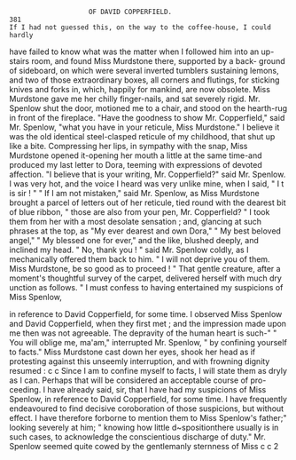                         OF DAVID COPPERFIELD.                            381
    If I had not guessed this, on the way to the coffee-house, I could hardly
 have failed to know what was the matter when I followed him into an
 up-stairs room, and found Miss Murdstone there, supported by a back-
 ground of sideboard, on which were several inverted tumblers sustaining
 lemons, and two of those extraordinary boxes, all corners and flutings, for
 sticking knives and forks in, which, happily for mankind, are now obsolete.
    Miss Murdstone gave me her chilly finger-nails, and sat severely rigid.
 Mr. Spenlow shut the door, motioned me to a chair, and stood on the
hearth-rug in front of the fireplace.
     "Have the goodness to show Mr. Copperfield," said Mr. Spenlow,
 "what you have in your reticule, Miss Murdstone."
    I believe it was the old identical steel-clasped reticule of my childhood,
that shut up like a bite. Compressing her lips, in sympathy with the
snap, Miss Murdstone opened it-opening her mouth a little at the same
time-and produced my last letter to Dora, teeming with expressions of
devoted affection.
    "I believe that is your writing, Mr. Copperfield?" said Mr. Spenlow.
    I was very hot, and the voice I heard was very unlike mine, when I
 said, " I t is sir ! "
     " If I am not mistaken," said Mr. Spenlow, as Miss Murdstone brought
a parcel of Ietters out of her reticule, tied round with the dearest bit of
blue ribbon, " those are also from your pen, Mr. Copperfield? "
    I took them from her with a most desolate sensation ; and, glancing at
such phrases at the top, as "My ever dearest and own Dora," " My best
beloved angel," " My blessed one for ever," and the like, blushed deeply,
and inclined my head.
    " No, thank you ! " said Mr. Spenlow coldly, as I mechanically offered
them back to him. " I will not deprive you of them. Miss Murdstone,
be so good as to proceed ! "
    That gentle creature, after a moment's thoughtful survey of the
carpet, delivered herself with much dry unction as follows.
    " I must confess to having entertained my suspicions of Miss Spenlow,

in reference to David Copperfield, for some time. I observed Miss
Spenlow and David Copperfield, when they first met ; and the impression
made upon me then was not agreeable. The depravity of the human
heart is such-"
    " You will oblige me, ma'am," interrupted Mr. Spenlow, " by confining
yourself to facts."
    Miss Murdstone cast down her eyes, shook her head as if protesting
against this unseemly interruption, and with frowning dignity resumed :
    c c Since I am to confine myself to facts, I will state them as dryly as
I can. Perhaps that will be considered an acceptable course of pro-
ceeding. I have already said, sir, that I have had my suspicions of Miss
Spenlow, in reference to David Copperfield, for some time. I have
frequently endeavoured to find decisive coroboration of those suspicions,
but without effect. I have therefore forborne to mention them to Miss
Spenlow's father;" looking severely at him; " knowing how little
d~spositionthere usually is in such cases, to acknowledge the conscientious
discharge of duty."
   Mr. Spenlow seemed quite cowed by the gentlemanly sternness of Miss
                                                            c c 2
